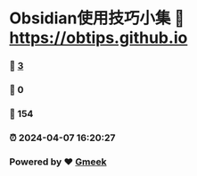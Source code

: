 # Obsidian使用技巧小集 :link: https://obtips.github.io 
### :page_facing_up: [3](https://obtips.github.io/tag.html) 
### :speech_balloon: 0 
### :hibiscus: 154 
### :alarm_clock: 2024-04-07 16:20:27 
### Powered by :heart: [Gmeek](https://github.com/Meekdai/Gmeek)
